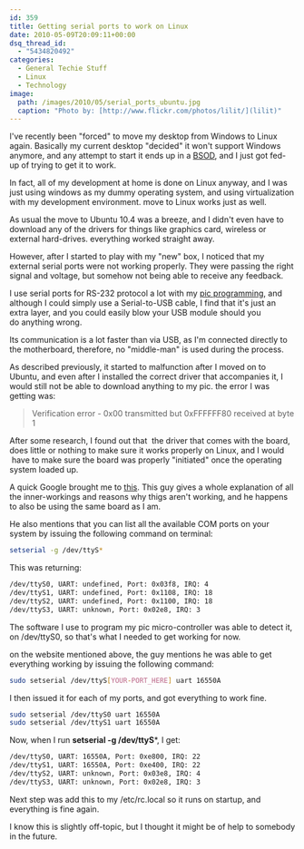 ```yaml
---
id: 359
title: Getting serial ports to work on Linux
date: 2010-05-09T20:09:11+00:00
dsq_thread_id:
  - "5434820492"
categories:
  - General Techie Stuff
  - Linux
  - Technology
image: 
  path: /images/2010/05/serial_ports_ubuntu.jpg
  caption: "Photo by: [http://www.flickr.com/photos/lilit/](lilit)"
---
```

I've recently been "forced" to move my desktop from Windows to Linux again. Basically my current desktop "decided" it won't support Windows anymore, and any attempt to start it ends up in a <a title="Blue Screen of Death" href="http://en.wikipedia.org/wiki/Blue_Screen_of_Death" target="_blank">BSOD</a>, and I just got fed-up of trying to get it to work.

In fact, all of my development at home is done on Linux anyway, and I was just using windows as my dummy operating system, and using virtualization with my development environment. move to Linux works just as well.

As usual the move to Ubuntu 10.4 was a breeze, and I didn't even have to download any of the drivers for things like graphics card, wireless or external hard-drives. everything worked straight away.

However, after I started to play with my "new" box, I noticed that my external serial ports were not working properly. They were passing the right signal and voltage, but somehow not being able to receive any feedback.

<!--more-->

I use serial ports for RS-232 protocol a lot with my <a title="Pic midrocontroller" href="http://en.wikipedia.org/wiki/PIC_microcontroller" target="_blank">pic programming</a>, and although I could simply use a Serial-to-USB cable, I find that it's just an extra layer, and you could easily blow your USB module should you do anything wrong.

<!-- <img class="alignleft" title="PCI card to two serial ports" src="http://files.placona.co.uk/serial_ports_ubuntu/pci_rs232_serial_port_two_com_ports.jpg" alt="PCI card to two serial ports" width="200" height="131" />The device I'm using is a PCI card that gives me two serial ports. I got it off eBay for a couple of pounds, and so far it has been working flawlessly. -->

Its communication is a lot faster than via USB, as I'm connected directly to the motherboard, therefore, no "middle-man" is used during the process.

As described previously, it started to malfunction after I moved on to Ubuntu, and even after I installed the correct driver that accompanies it, I would still not be able to download anything to my pic. the error I was getting was:

> Verification error - 0x00 transmitted but 0xFFFFFF80 received at byte 1

After some research, I found out that  the driver that comes with the board, does little or nothing to make sure it works properly on Linux, and I would  have to make sure the board was properly "initiated" once the operating system loaded up.

A quick Google brought me to <a title="Getting Serial Port to work under Ubuntu!" href="http://www.electronicsfaq.com/2010/02/getting-serial-port-to-work-under.html" target="_blank">this</a>. This guy gives a whole explanation of all the inner-workings and reasons why thigs aren't working, and he happens to also be using the same board as I am.

He also mentions that you can list all the available COM ports on your system by issuing the following command on terminal:

```bash
setserial -g /dev/ttyS*
```

This was returning:

```bash
/dev/ttyS0, UART: undefined, Port: 0x03f8, IRQ: 4
/dev/ttyS1, UART: undefined, Port: 0x1108, IRQ: 18
/dev/ttyS2, UART: undefined, Port: 0x1100, IRQ: 18
/dev/ttyS3, UART: unknown, Port: 0x02e8, IRQ: 3
```

The software I use to program my pic micro-controller was able to detect it, on /dev/ttyS0, so that's what I needed to get working for now.

on the website mentioned above, the guy mentions he was able to get everything working by issuing the following command:

```bash
sudo setserial /dev/ttyS[YOUR-PORT_HERE] uart 16550A
```

I then issued it for each of my ports, and got everything to work fine.

```bash
sudo setserial /dev/ttyS0 uart 16550A
sudo setserial /dev/ttyS1 uart 16550A
```

Now, when I run **setserial -g /dev/ttyS***, I get:

```bash
/dev/ttyS0, UART: 16550A, Port: 0xe800, IRQ: 22
/dev/ttyS1, UART: 16550A, Port: 0xe400, IRQ: 22
/dev/ttyS2, UART: unknown, Port: 0x03e8, IRQ: 4
/dev/ttyS3, UART: unknown, Port: 0x02e8, IRQ: 3
```

Next step was add this to my /etc/rc.local so it runs on startup, and everything is fine again.

I know this is slightly off-topic, but I thought it might be of help to somebody in the future.
